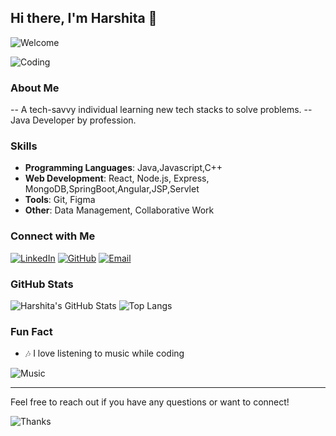 
## Hi there, I'm Harshita 👋

![Welcome](https://img.shields.io/badge/Welcome-Hello-brightgreen) 

![Coding](https://user-images.githubusercontent.com/74038190/216021303-a19aa310-7350-4730-b66f-d0ef19b66561.gif)

### About Me

-- A tech-savvy individual learning new tech stacks to solve problems.
-- Java Developer by profession.


### Skills

- **Programming Languages**: Java,Javascript,C++
- **Web Development**: React, Node.js, Express, MongoDB,SpringBoot,Angular,JSP,Servlet
- **Tools**: Git, Figma
- **Other**: Data Management, Collaborative Work

### Connect with Me

[![LinkedIn](https://img.shields.io/badge/LinkedIn-blue.svg?style=for-the-badge&logo=linkedin)](https://linkedin.com/in/harshita-kshyp) [![GitHub](https://img.shields.io/badge/GitHub-black.svg?style=for-the-badge&logo=github)](https://github.com/hrshita-kshyp) [![Email](https://img.shields.io/badge/Email-red.svg?style=for-the-badge&logo=gmail&logoColor=white)](mailto:hrsa.kshyp@gmail.com)

### GitHub Stats

![Harshita's GitHub Stats](https://github-readme-stats.vercel.app/api?username=hrshita-kshyp&show_icons=true&theme=radical) ![Top Langs](https://github-readme-stats.vercel.app/api/top-langs/?username=hrshita-kshyp&layout=compact&theme=radical)

### Fun Fact
- 🎶 I love listening to music while coding

![Music](https://media.tenor.com/15YUsMWt4FEAAAAj/music.gif)



---

Feel free to reach out if you have any questions or want to connect!

![Thanks](https://img.shields.io/badge/Thanks%20for%20visiting!-lightgrey?style=for-the-badge)

